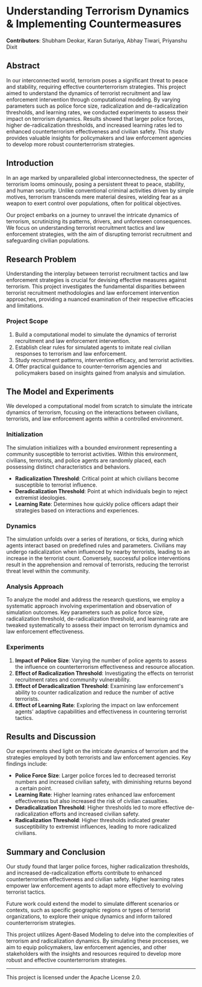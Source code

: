 
# Understanding Terrorism Dynamics & Implementing Countermeasures

**Contributors**: Shubham Deokar, Karan Sutariya, Abhay Tiwari, Priyanshu Dixit

## Abstract

In our interconnected world, terrorism poses a significant threat to peace and stability, requiring effective counterterrorism strategies. This project aimed to understand the dynamics of terrorist recruitment and law enforcement intervention through computational modeling. By varying parameters such as police force size, radicalization and de-radicalization thresholds, and learning rates, we conducted experiments to assess their impact on terrorism dynamics. Results showed that larger police forces, higher de-radicalization thresholds, and increased learning rates led to enhanced counterterrorism effectiveness and civilian safety. This study provides valuable insights for policymakers and law enforcement agencies to develop more robust counterterrorism strategies.

## Introduction

In an age marked by unparalleled global interconnectedness, the specter of terrorism looms ominously, posing a persistent threat to peace, stability, and human security. Unlike conventional criminal activities driven by simple motives, terrorism transcends mere material desires, wielding fear as a weapon to exert control over populations, often for political objectives. 

Our project embarks on a journey to unravel the intricate dynamics of terrorism, scrutinizing its patterns, drivers, and unforeseen consequences. We focus on understanding terrorist recruitment tactics and law enforcement strategies, with the aim of disrupting terrorist recruitment and safeguarding civilian populations.

## Research Problem

Understanding the interplay between terrorist recruitment tactics and law enforcement strategies is crucial for devising effective measures against terrorism. This project investigates the fundamental disparities between terrorist recruitment methodologies and law enforcement intervention approaches, providing a nuanced examination of their respective efficacies and limitations.

### Project Scope

1. Build a computational model to simulate the dynamics of terrorist recruitment and law enforcement intervention.
2. Establish clear rules for simulated agents to imitate real civilian responses to terrorism and law enforcement.
3. Study recruitment patterns, intervention efficacy, and terrorist activities.
4. Offer practical guidance to counter-terrorism agencies and policymakers based on insights gained from analysis and simulation.

## The Model and Experiments

We developed a computational model from scratch to simulate the intricate dynamics of terrorism, focusing on the interactions between civilians, terrorists, and law enforcement agents within a controlled environment.

### Initialization

The simulation initializes with a bounded environment representing a community susceptible to terrorist activities. Within this environment, civilians, terrorists, and police agents are randomly placed, each possessing distinct characteristics and behaviors. 

- **Radicalization Threshold**: Critical point at which civilians become susceptible to terrorist influence.
- **Deradicalization Threshold**: Point at which individuals begin to reject extremist ideologies.
- **Learning Rate**: Determines how quickly police officers adapt their strategies based on interactions and experiences.

### Dynamics

The simulation unfolds over a series of iterations, or ticks, during which agents interact based on predefined rules and parameters. Civilians may undergo radicalization when influenced by nearby terrorists, leading to an increase in the terrorist count. Conversely, successful police interventions result in the apprehension and removal of terrorists, reducing the terrorist threat level within the community.

### Analysis Approach

To analyze the model and address the research questions, we employ a systematic approach involving experimentation and observation of simulation outcomes. Key parameters such as police force size, radicalization threshold, de-radicalization threshold, and learning rate are tweaked systematically to assess their impact on terrorism dynamics and law enforcement effectiveness.

### Experiments

1. **Impact of Police Size**: Varying the number of police agents to assess the influence on counterterrorism effectiveness and resource allocation.
2. **Effect of Radicalization Threshold**: Investigating the effects on terrorist recruitment rates and community vulnerability.
3. **Effect of Deradicalization Threshold**: Examining law enforcement's ability to counter radicalization and reduce the number of active terrorists.
4. **Effect of Learning Rate**: Exploring the impact on law enforcement agents' adaptive capabilities and effectiveness in countering terrorist tactics.

## Results and Discussion

Our experiments shed light on the intricate dynamics of terrorism and the strategies employed by both terrorists and law enforcement agencies. Key findings include:

- **Police Force Size**: Larger police forces led to decreased terrorist numbers and increased civilian safety, with diminishing returns beyond a certain point.
- **Learning Rate**: Higher learning rates enhanced law enforcement effectiveness but also increased the risk of civilian casualties.
- **Deradicalization Threshold**: Higher thresholds led to more effective de-radicalization efforts and increased civilian safety.
- **Radicalization Threshold**: Higher thresholds indicated greater susceptibility to extremist influences, leading to more radicalized civilians.

## Summary and Conclusion

Our study found that larger police forces, higher radicalization thresholds, and increased de-radicalization efforts contribute to enhanced counterterrorism effectiveness and civilian safety. Higher learning rates empower law enforcement agents to adapt more effectively to evolving terrorist tactics.

Future work could extend the model to simulate different scenarios or contexts, such as specific geographic regions or types of terrorist organizations, to explore their unique dynamics and inform tailored counterterrorism strategies. 

This project utilizes Agent-Based Modeling to delve into the complexities of terrorism and radicalization dynamics. By simulating these processes, we aim to equip policymakers, law enforcement agencies, and other stakeholders with the insights and resources required to develop more robust and effective counterterrorism strategies.


---

This project is licensed under the Apache License 2.0.

